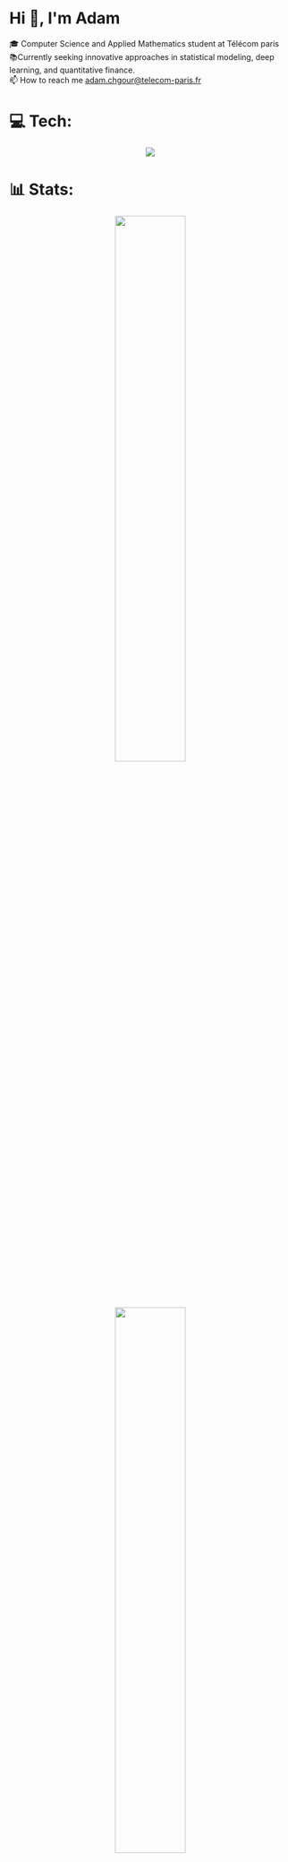 # Hi 👋, I'm Adam
🎓 Computer Science and Applied Mathematics student at Télécom paris<br>📚Currently seeking innovative approaches in statistical modeling, deep learning, and quantitative finance.<br>📫 How to reach me adam.chgour@telecom-paris.fr


# 💻 Tech:
<p align="center">
	<a href="">
		<img src="https://skillicons.dev/icons?i=c++,python,pytorch,tensorflow,javascript,typescript,html,css">
	</a>
</p>

# 📊 Stats:
<p align="center">
  <img height="50%" width="auto" src ="https://github-readme-stats.vercel.app/api?username=adamchgour&show_icons=true&count_private=true&theme=github_dark_dimmed&hide_border=true&hide=issues,stars&bg_color=00000000&rank_icon=github">
  <img height="50%" width="auto" src ="https://github-readme-stats.vercel.app/api/top-langs/?username=adamchgour&layout=compact&hide_border=true&theme=github_dark_dimmed&bg_color=00000000&langs_count=6&hide=jupyter%20notebook,tex,css,php">
  <br>
  <br>
</p>
